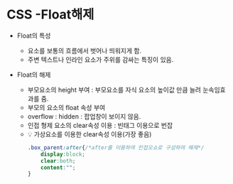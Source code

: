 # CSS -Float해제
- Float의 특성
  - 요소를 보통의 흐름에서 벗어나 띄워지게 함.
  - 주변 텍스트나 인라인 요소가 주위를 감싸는 특징이 있음.

- Float의 해제
  - 부모요소의 height 부여 : 부모요소를 자식 요소의 높이값 만큼 늘려 눈속임효과를 줌.
  - 부모의 요소의 float 속성 부여 
  - overflow : hidden : 팝업창이 보이지 않음.
  - 인접 형제 요소의 clear속성 이용 : 빈태그 이용으로 번잡
  - 💡 가상요소를 이용한 clear속성 이용(가장 좋음)
    ```css
    .box_parent:after{/*after를 이용하여 인접오쇼로 구성하여 해제*/
        display:block;
        clear:both;
        content:"";
    }
    ```